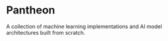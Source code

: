 # Pantheon

A collection of machine learning implementations and AI model architectures built from scratch.
